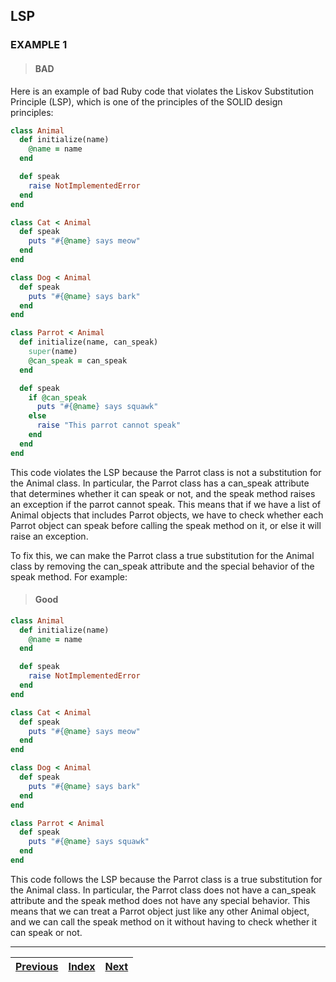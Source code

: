 ## LSP 

### EXAMPLE 1

> #### BAD
Here is an example of bad Ruby code that violates the Liskov Substitution Principle (LSP), which is one of the principles of the SOLID design principles:

```ruby
class Animal
  def initialize(name)
    @name = name
  end

  def speak
    raise NotImplementedError
  end
end

class Cat < Animal
  def speak
    puts "#{@name} says meow"
  end
end

class Dog < Animal
  def speak
    puts "#{@name} says bark"
  end
end

class Parrot < Animal
  def initialize(name, can_speak)
    super(name)
    @can_speak = can_speak
  end

  def speak
    if @can_speak
      puts "#{@name} says squawk"
    else
      raise "This parrot cannot speak"
    end
  end
end

```
This code violates the LSP because the Parrot class is not a substitution for the Animal class. In particular, the Parrot class has a can_speak attribute that determines whether it can speak or not, and the speak method raises an exception if the parrot cannot speak. This means that if we have a list of Animal objects that includes Parrot objects, we have to check whether each Parrot object can speak before calling the speak method on it, or else it will raise an exception.

To fix this, we can make the Parrot class a true substitution for the Animal class by removing the can_speak attribute and the special behavior of the speak method. For example:

> #### Good

```ruby
class Animal
  def initialize(name)
    @name = name
  end

  def speak
    raise NotImplementedError
  end
end

class Cat < Animal
  def speak
    puts "#{@name} says meow"
  end
end

class Dog < Animal
  def speak
    puts "#{@name} says bark"
  end
end

class Parrot < Animal
  def speak
    puts "#{@name} says squawk"
  end
end

```
This code follows the LSP because the Parrot class is a true substitution for the Animal class. In particular, the Parrot class does not have a can_speak attribute and the speak method does not have any special behavior. This means that we can treat a Parrot object just like any other Animal object, and we can call the speak method on it without having to check whether it can speak or not.

---

| [Previous](02_OCP.md) | [Index](..%2F..%2FREADME.md) | [Next](04_ISP.md) |
|-----------------------|------------------------------|-------------------|